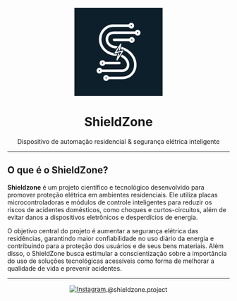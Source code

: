 <p align="center">
  <img src="https://github.com/ShieldZoneProject/AppShieldZone/blob/main/assets/ShieldZone-IconProfile01.jpg" width="200" alt="icone"/>
</p>

<h1 align="center">ShieldZone</h1>

<p align="center">
 Dispositivo de automação residencial & segurança elétrica inteligente
</p>

---

## O que é o ShieldZone?

**Shieldzone** é um projeto científico e tecnológico desenvolvido para promover proteção elétrica em ambientes residenciais. Ele utiliza placas microcontroladoras e módulos de controle inteligentes para reduzir os riscos de acidentes domésticos, como choques e curtos-circuitos, além de evitar danos a dispositivos eletrônicos e desperdícios de energia.

O objetivo central do projeto é aumentar a segurança elétrica das residências, garantindo maior confiabilidade no uso diário da energia e contribuindo para a proteção dos usuários e de seus bens materiais. Além disso, o ShieldZone busca estimular a conscientização sobre a importância do uso de soluções tecnológicas acessíveis como forma de melhorar a qualidade de vida e prevenir acidentes.

---

<p align="center">
  <a href="https://www.instagram.com/shieldzone.project/" target="_blank">
    <img src="https://upload.wikimedia.org/wikipedia/commons/a/a5/Instagram_icon.png" width="30" alt="Instagram" style="vertical-align: middle;"/> 
    <span style="vertical-align: middle;">@shieldzone.project</span>
  </a>
</p>
